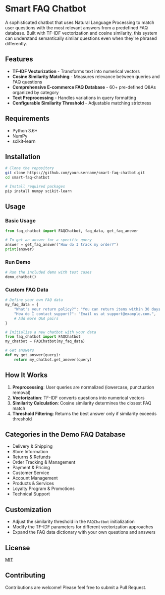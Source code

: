 # Smart FAQ Chatbot

A sophisticated chatbot that uses Natural Language Processing to match user questions with the most relevant answers from a predefined FAQ database. Built with TF-IDF vectorization and cosine similarity, this system can understand semantically similar questions even when they're phrased differently.

## Features

- **TF-IDF Vectorization** - Transforms text into numerical vectors
- **Cosine Similarity Matching** - Measures relevance between queries and FAQ questions
- **Comprehensive E-commerce FAQ Database** - 60+ pre-defined Q&As organized by category
- **Text Preprocessing** - Handles variations in query formatting
- **Configurable Similarity Threshold** - Adjustable matching strictness

## Requirements

- Python 3.6+
- NumPy
- scikit-learn

## Installation

```bash
# Clone the repository
git clone https://github.com/yourusername/smart-faq-chatbot.git
cd smart-faq-chatbot

# Install required packages
pip install numpy scikit-learn
```

## Usage

### Basic Usage

```python
from faq_chatbot import FAQChatbot, faq_data, get_faq_answer

# To get an answer for a specific query
answer = get_faq_answer("How do I track my order?")
print(answer)
```

### Run Demo

```python
# Run the included demo with test cases
demo_chatbot()
```

### Custom FAQ Data

```python
# Define your own FAQ data
my_faq_data = {
    "What's your return policy?": "You can return items within 30 days.",
    "How do I contact support?": "Email us at support@example.com.",
    # Add more Q&A pairs
}

# Initialize a new chatbot with your data
from faq_chatbot import FAQChatbot
my_chatbot = FAQChatbot(my_faq_data)

# Get answers
def my_get_answer(query):
    return my_chatbot.get_answer(query)
```

## How It Works

1. **Preprocessing**: User queries are normalized (lowercase, punctuation removal)
2. **Vectorization**: TF-IDF converts questions into numerical vectors
3. **Similarity Calculation**: Cosine similarity determines the closest FAQ match
4. **Threshold Filtering**: Returns the best answer only if similarity exceeds threshold

## Categories in the Demo FAQ Database

- Delivery & Shipping
- Store Information
- Returns & Refunds
- Order Tracking & Management
- Payment & Pricing
- Customer Service
- Account Management
- Products & Services
- Loyalty Program & Promotions
- Technical Support

## Customization

- Adjust the similarity threshold in the `FAQChatbot` initialization
- Modify the TF-IDF parameters for different vectorization approaches
- Expand the FAQ data dictionary with your own questions and answers

## License

[MIT](LICENSE)

## Contributing

Contributions are welcome! Please feel free to submit a Pull Request.
